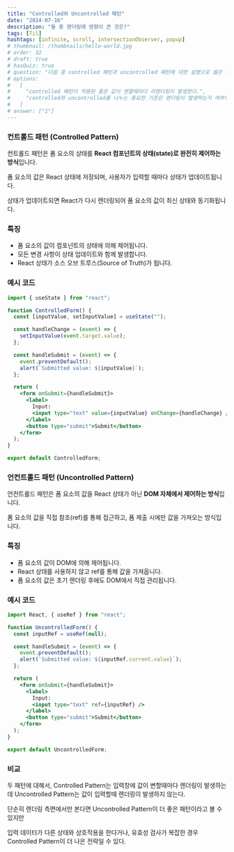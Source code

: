 ```yaml
---
title: "Controlled와 Uncontrolled 패턴"
date: "2024-07-16"
description: "둘 중 렌더링에 영향이 큰 것은?"
tags: [Til]
hashtags: [infinite, scroll, intersectionObserver, popup]
# thumbnail: /thumbnails/hello-world.jpg
# order: 32
# draft: true
# hasQuiz: true
# question: "다음 중 controlled 패턴과 uncontrolled 패턴에 대한 설명으로 옳은 것은?"
# options:
#   [
#     "controlled 패턴이 적용된 폼은 값이 변할때마다 리렌더링이 발생한다.",
#     "controlled와 uncontrolled를 나누는 중요한 기준은 렌더링이 발생하는지 여부이다.",
#   ]
# answer: ["1"]
---
```


### 컨트롤드 패턴 (Controlled Pattern)

컨트롤드 패턴은 폼 요소의 상태를 <b>React 컴포넌트의 상태(state)로 완전히 제어하는 방식</b>입니다.

폼 요소의 값은 React 상태에 저장되며, 사용자가 입력할 때마다 상태가 업데이트됩니다.

상태가 업데이트되면 React가 다시 렌더링되어 폼 요소의 값이 최신 상태와 동기화됩니다.

### 특징

- 폼 요소의 값이 컴포넌트의 상태에 의해 제어됩니다.
- 모든 변경 사항이 상태 업데이트와 함께 발생합니다.
- React 상태가 소스 오브 트루스(Source of Truth)가 됩니다.

### 예시 코드

```jsx
import { useState } from "react";

function ControlledForm() {
  const [inputValue, setInputValue] = useState("");

  const handleChange = (event) => {
    setInputValue(event.target.value);
  };

  const handleSubmit = (event) => {
    event.preventDefault();
    alert(`Submitted value: ${inputValue}`);
  };

  return (
    <form onSubmit={handleSubmit}>
      <label>
        Input:
        <input type="text" value={inputValue} onChange={handleChange} />
      </label>
      <button type="submit">Submit</button>
    </form>
  );
}

export default ControlledForm;
```

### 언컨트롤드 패턴 (Uncontrolled Pattern)

언컨트롤드 패턴은 폼 요소의 값을 React 상태가 아닌 <b>DOM 자체에서 제어하는 방식</b>입니다.

폼 요소의 값을 직접 참조(ref)를 통해 접근하고, 폼 제출 시에만 값을 가져오는 방식입니다.

### 특징

- 폼 요소의 값이 DOM에 의해 제어됩니다.
- React 상태를 사용하지 않고 ref를 통해 값을 가져옵니다.
- 폼 요소의 값은 초기 렌더링 후에도 DOM에서 직접 관리됩니다.

### 예시 코드

```jsx
import React, { useRef } from "react";

function UncontrolledForm() {
  const inputRef = useRef(null);

  const handleSubmit = (event) => {
    event.preventDefault();
    alert(`Submitted value: ${inputRef.current.value}`);
  };

  return (
    <form onSubmit={handleSubmit}>
      <label>
        Input:
        <input type="text" ref={inputRef} />
      </label>
      <button type="submit">Submit</button>
    </form>
  );
}

export default UncontrolledForm;
```

### 비교

두 패턴에 대해서, Controlled Pattern는 입력창에 값이 변할때마다 렌더링이 발생하는데
Uncontrolled Pattern는 값이 입력할때 렌더링이 발생하지 않는다.

단순히 렌더링 측면에서만 본다면 Uncontrolled Pattern이 더 좋은 패턴이라고 볼 수 있지만

입력 데이터가 다른 상태와 상호작용을 한다거나, 유효성 검사가 복잡한 경우 Controlled Pattern이 더 나은 전략일 수 있다.
